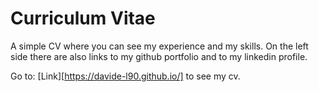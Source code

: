 # Curriculum Vitae

A simple CV where you can see my experience and my skills. On the left side there are also links to my github portfolio and to my linkedin profile.

Go to: [Link][https://davide-l90.github.io/] to see my cv.